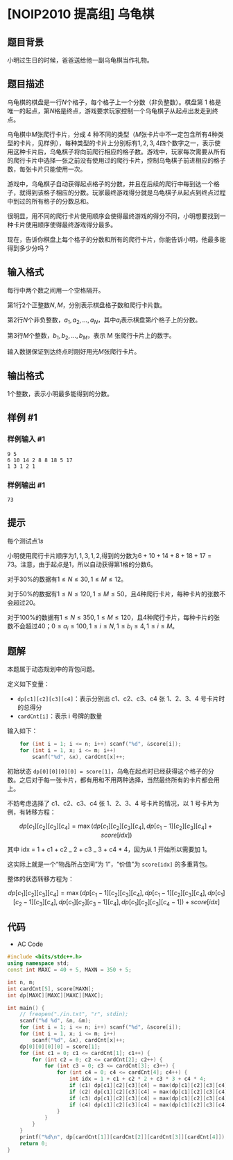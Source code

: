 # [NOIP2010 提高组] 乌龟棋

## 题目背景

小明过生日的时候，爸爸送给他一副乌龟棋当作礼物。

## 题目描述

乌龟棋的棋盘是一行$N$个格子，每个格子上一个分数（非负整数）。棋盘第 1 格是唯一的起点，第$N$格是终点，游戏要求玩家控制一个乌龟棋子从起点出发走到终点。

乌龟棋中$M$张爬行卡片，分成 4 种不同的类型（$M$张卡片中不一定包含所有$4$种类型的卡片，见样例），每种类型的卡片上分别标有$1,2,3,4$四个数字之一，表示使用这种卡片后，乌龟棋子将向前爬行相应的格子数。游戏中，玩家每次需要从所有的爬行卡片中选择一张之前没有使用过的爬行卡片，控制乌龟棋子前进相应的格子数，每张卡片只能使用一次。

游戏中，乌龟棋子自动获得起点格子的分数，并且在后续的爬行中每到达一个格子，就得到该格子相应的分数。玩家最终游戏得分就是乌龟棋子从起点到终点过程中到过的所有格子的分数总和。

很明显，用不同的爬行卡片使用顺序会使得最终游戏的得分不同，小明想要找到一种卡片使用顺序使得最终游戏得分最多。

现在，告诉你棋盘上每个格子的分数和所有的爬行卡片，你能告诉小明，他最多能得到多少分吗？

## 输入格式

每行中两个数之间用一个空格隔开。

第$1$行$2$个正整数$N,M$，分别表示棋盘格子数和爬行卡片数。

第$2$行$N$个非负整数，$a_1,a_2,…,a_N$，其中$a_i$表示棋盘第$i$个格子上的分数。

第$3$行$M$个整数，$b_1,b_2,…,b_M$，表示 M 张爬行卡片上的数字。

输入数据保证到达终点时刚好用光$M$张爬行卡片。

## 输出格式

$1$个整数，表示小明最多能得到的分数。

## 样例 #1

### 样例输入 #1

```
9 5
6 10 14 2 8 8 18 5 17
1 3 1 2 1
```

### 样例输出 #1

```
73
```

## 提示

每个测试点$1s$

小明使用爬行卡片顺序为$1,1,3,1,2$,得到的分数为$6+10+14+8+18+17=73$。注意，由于起点是$1$，所以自动获得第$1$格的分数$6$。

对于$30\%$的数据有$1≤N≤30,1≤M≤12$。

对于$50\%$的数据有$1≤N≤120,1≤M≤50$，且$4$种爬行卡片，每种卡片的张数不会超过$20$。

对于$100\%$的数据有$1≤N≤350,1≤M≤120$，且$4$种爬行卡片，每种卡片的张数不会超过$40$；$0≤a_i≤100,1≤i≤N,1≤b_i≤4,1≤i≤M$。

## 题解

本题属于动态规划中的背包问题。

定义如下变量：

- `dp[c1][c2][c3][c4]`：表示分别出 c1、c2、c3、c4 张 1、2、3、4 号卡片时的总得分
- `cardCnt[i]`：表示 i 号牌的数量

输入如下：

```c++
    for (int i = 1; i <= n; i++) scanf("%d", &score[i]);
    for (int i = 1, x; i <= m; i++)
        scanf("%d", &x), cardCnt[x]++;
```

初始状态 `dp[0][0][0][0] = score[1]`，乌龟在起点时已经获得这个格子的分数。之后对于每一张卡片，都有用和不用两种选择，当然最终所有的卡片都会用上。

不妨考虑选择了 c1、c2、c3、c4 张 1、2、3、4 号卡片的情况，以 1 号卡片为例，有转移方程：

$$
dp[c_1][c_2][c_3][c_4] = \max(dp[c_1][c_2][c_3][c_4], dp[c_1 - 1][c_2][c_3][c_4] + score[idx])
$$

其中 idx = 1 + c1 + c2 _ 2 + c3 _ 3 + c4 \* 4，因为从 1 开始所以需要加 1。

这实际上就是一个“物品所占空间”为 1”，“价值”为 `score[idx]` 的多重背包。

整体的状态转移方程为：

$$
dp[c_1][c_2][c_3][c_4] = \max(dp[c_1 - 1][c_2][c_3][c_4], dp[c_1 - 1][c_2][c_3][c_4], dp[c_1][c_2 - 1][c_3][c_4], dp[c_1][c_2][c_3 - 1][c_4], dp[c_1][c_2][c_3][c_4 - 1]) + score[idx]
$$

## 代码

- AC Code

```c++
#include <bits/stdc++.h>
using namespace std;
const int MAXC = 40 + 5, MAXN = 350 + 5;

int n, m;
int cardCnt[5], score[MAXN];
int dp[MAXC][MAXC][MAXC][MAXC];

int main() {
    // freopen("./in.txt", "r", stdin);
    scanf("%d %d", &n, &m);
    for (int i = 1; i <= n; i++) scanf("%d", &score[i]);
    for (int i = 1, x; i <= m; i++)
        scanf("%d", &x), cardCnt[x]++;
    dp[0][0][0][0] = score[1];
    for (int c1 = 0; c1 <= cardCnt[1]; c1++) {
        for (int c2 = 0; c2 <= cardCnt[2]; c2++) {
            for (int c3 = 0; c3 <= cardCnt[3]; c3++) {
                for (int c4 = 0; c4 <= cardCnt[4]; c4++) {
                    int idx = 1 + c1 + c2 * 2 + c3 * 3 + c4 * 4;
                    if (c1) dp[c1][c2][c3][c4] = max(dp[c1][c2][c3][c4], dp[c1 - 1][c2][c3][c4] + score[idx]);
                    if (c2) dp[c1][c2][c3][c4] = max(dp[c1][c2][c3][c4], dp[c1][c2 - 1][c3][c4] + score[idx]);
                    if (c3) dp[c1][c2][c3][c4] = max(dp[c1][c2][c3][c4], dp[c1][c2][c3 - 1][c4] + score[idx]);
                    if (c4) dp[c1][c2][c3][c4] = max(dp[c1][c2][c3][c4], dp[c1][c2][c3][c4 - 1] + score[idx]);
                }
            }
        }
    }
    printf("%d\n", dp[cardCnt[1]][cardCnt[2]][cardCnt[3]][cardCnt[4]]);
    return 0;
}
```

